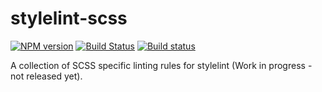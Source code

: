 # stylelint-scss

[![NPM version](https://img.shields.io/npm/v/stylelint-scss.svg)](https://www.npmjs.org/package/stylelint-scss)
[![Build Status](https://travis-ci.org/kristerkari/stylelint-scss.svg?branch=master)](https://travis-ci.org/kristerkari/stylelint-scss)
[![Build status](https://ci.appveyor.com/api/projects/status/xa12kju6qmvmqs1n?svg=true)](https://ci.appveyor.com/project/kristerkari/stylelint-scss)

A collection of SCSS specific linting rules for stylelint (Work in progress - not released yet).
